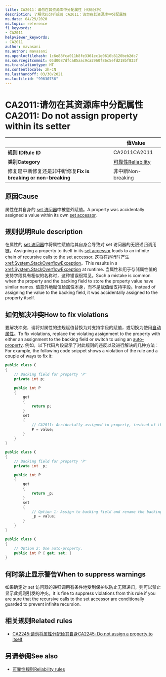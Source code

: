 ```yaml
---
title: CA2011：请勿在其资源库中分配属性（代码分析）
description: 了解代码分析规则 CA2011：请勿在其资源库中分配属性
ms.date: 04/29/2020
ms.topic: reference
f1_keywords:
- CA2011
helpviewer_keywords:
- CA2011
author: mavasani
ms.author: mavasani
ms.openlocfilehash: 1c6e88fca011b8fe3361ec1e0610b3120beb2dc7
ms.sourcegitcommit: 05d0087dfca85aac9ca2960f86c5efd218bf833f
ms.translationtype: HT
ms.contentlocale: zh-CN
ms.lasthandoff: 03/30/2021
ms.locfileid: "99630756"
---
```

# <a name="ca2011-do-not-assign-property-within-its-setter"></a><span data-ttu-id="67d6b-103">CA2011:请勿在其资源库中分配属性</span><span class="sxs-lookup"><span data-stu-id="67d6b-103">CA2011: Do not assign property within its setter</span></span>

| | <span data-ttu-id="67d6b-104">值</span><span class="sxs-lookup"><span data-stu-id="67d6b-104">Value</span></span> |
|-|-|
| <span data-ttu-id="67d6b-105">**规则 ID**</span><span class="sxs-lookup"><span data-stu-id="67d6b-105">**Rule ID**</span></span> |<span data-ttu-id="67d6b-106">CA2011</span><span class="sxs-lookup"><span data-stu-id="67d6b-106">CA2011</span></span>|
| <span data-ttu-id="67d6b-107">**类别**</span><span class="sxs-lookup"><span data-stu-id="67d6b-107">**Category**</span></span> |[<span data-ttu-id="67d6b-108">可靠性</span><span class="sxs-lookup"><span data-stu-id="67d6b-108">Reliability</span></span>](reliability-warnings.md)|
| <span data-ttu-id="67d6b-109">修复是中断修复还是非中断修复</span><span class="sxs-lookup"><span data-stu-id="67d6b-109">**Fix is breaking or non-breaking**</span></span> |<span data-ttu-id="67d6b-110">非中断</span><span class="sxs-lookup"><span data-stu-id="67d6b-110">Non-breaking</span></span>|

## <a name="cause"></a><span data-ttu-id="67d6b-111">原因</span><span class="sxs-lookup"><span data-stu-id="67d6b-111">Cause</span></span>

<span data-ttu-id="67d6b-112">属性在其自身的 [set 访问器](../../../csharp/programming-guide/classes-and-structs/using-properties.md#the-set-accessor)中被意外赋值。</span><span class="sxs-lookup"><span data-stu-id="67d6b-112">A property was accidentally assigned a value within its own [set accessor](../../../csharp/programming-guide/classes-and-structs/using-properties.md#the-set-accessor).</span></span>

## <a name="rule-description"></a><span data-ttu-id="67d6b-113">规则说明</span><span class="sxs-lookup"><span data-stu-id="67d6b-113">Rule description</span></span>

<span data-ttu-id="67d6b-114">在属性的 [set 访问器](../../../csharp/programming-guide/classes-and-structs/using-properties.md#the-set-accessor)中将属性赋值给其自身会导致对 set 访问器的无限递归调用链。</span><span class="sxs-lookup"><span data-stu-id="67d6b-114">Assigning a property to itself in its [set accessor](../../../csharp/programming-guide/classes-and-structs/using-properties.md#the-set-accessor) leads to an infinite chain of recursive calls to the set accessor.</span></span> <span data-ttu-id="67d6b-115">这将在运行时产生 <xref:System.StackOverflowException>。</span><span class="sxs-lookup"><span data-stu-id="67d6b-115">This results in a <xref:System.StackOverflowException> at runtime.</span></span> <span data-ttu-id="67d6b-116">当属性和用于存储属性值的支持字段具有相似的名称时，这种错误很常见。</span><span class="sxs-lookup"><span data-stu-id="67d6b-116">Such a mistake is common when the property and the backing field to store the property value have similar names.</span></span> <span data-ttu-id="67d6b-117">值意外地赋值给属性本身，而不是赋值给支持字段。</span><span class="sxs-lookup"><span data-stu-id="67d6b-117">Instead of assigning the value to the backing field, it was accidentally assigned to the property itself.</span></span>

## <a name="how-to-fix-violations"></a><span data-ttu-id="67d6b-118">如何解决冲突</span><span class="sxs-lookup"><span data-stu-id="67d6b-118">How to fix violations</span></span>

<span data-ttu-id="67d6b-119">要解决冲突，请将对属性的违规赋值替换为对支持字段的赋值，或切换为使用[自动属性](../../../csharp/programming-guide/classes-and-structs/auto-implemented-properties.md)。</span><span class="sxs-lookup"><span data-stu-id="67d6b-119">To fix violations, replace the violating assignment to the property with either an assignment to the backing field or switch to using an [auto-property](../../../csharp/programming-guide/classes-and-structs/auto-implemented-properties.md).</span></span> <span data-ttu-id="67d6b-120">例如，以下代码片段显示了对此规则的违反以及进行解决的几种方法：</span><span class="sxs-lookup"><span data-stu-id="67d6b-120">For example, the following code snippet shows a violation of the rule and a couple of ways to fix it:</span></span>

```csharp
public class C
{
    // Backing field for property 'P'
    private int p;

    public int P
    {
        get
        {
            return p;
        }
        set
        {
            // CA2011: Accidentally assigned to property, instead of the backing field.
            P = value;
        }
    }
}
```

```csharp
public class C
{
    // Backing field for property 'P'
    private int _p;

    public int P
    {
        get
        {
            return _p;
        }
        set
        {
            // Option 1: Assign to backing field and rename the backing field for clarity.
            _p = value;
        }
    }
}
```

```csharp
public class C
{
    // Option 2: Use auto-property.
    public int P { get; set; }
}
```

## <a name="when-to-suppress-warnings"></a><span data-ttu-id="67d6b-121">何时禁止显示警告</span><span class="sxs-lookup"><span data-stu-id="67d6b-121">When to suppress warnings</span></span>

<span data-ttu-id="67d6b-122">如果确定对 set 访问器的递归调用有条件地受到保护以防止无限递归，则可以禁止显示此规则引发的冲突。</span><span class="sxs-lookup"><span data-stu-id="67d6b-122">It is fine to suppress violations from this rule if you are sure that the recursive calls to the set accessor are conditionally guarded to prevent infinite recursion.</span></span>

## <a name="related-rules"></a><span data-ttu-id="67d6b-123">相关规则</span><span class="sxs-lookup"><span data-stu-id="67d6b-123">Related rules</span></span>

- [<span data-ttu-id="67d6b-124">CA2245:请勿将属性分配给其自身</span><span class="sxs-lookup"><span data-stu-id="67d6b-124">CA2245: Do not assign a property to itself</span></span>](ca2245.md)

## <a name="see-also"></a><span data-ttu-id="67d6b-125">另请参阅</span><span class="sxs-lookup"><span data-stu-id="67d6b-125">See also</span></span>

- [<span data-ttu-id="67d6b-126">可靠性规则</span><span class="sxs-lookup"><span data-stu-id="67d6b-126">Reliability rules</span></span>](reliability-warnings.md)
